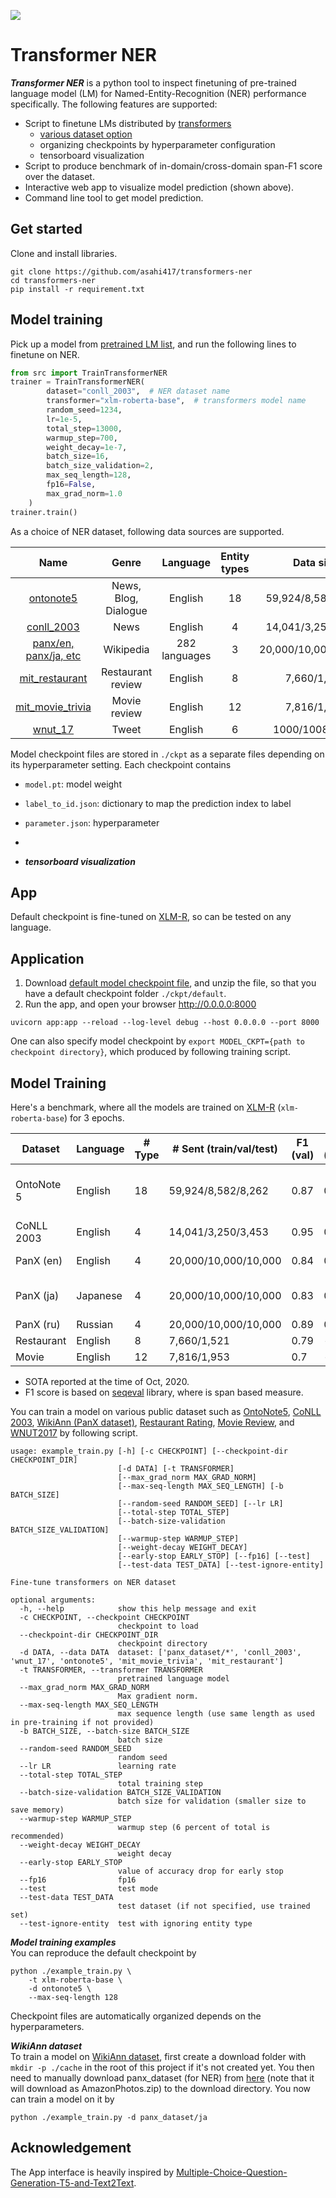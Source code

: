 
![](./asset/api.gif)

# Transformer NER  
***Transformer NER*** is a python tool to inspect finetuning of pre-trained language model (LM) for Named-Entity-Recognition (NER) performance specifically. 
The following features are supported:
- Script to finetune LMs distributed by [transformers](https://huggingface.co/models)
    - [various dataset option](#model-training) 
    - organizing checkpoints by hyperparameter configuration
    - tensorboard visualization
- Script to produce benchmark of in-domain/cross-domain span-F1 score over the dataset.
- Interactive web app to visualize model prediction (shown above).
- Command line tool to get model prediction.
 
## Get started
Clone and install libraries.
```shell script
git clone https://github.com/asahi417/transformers-ner
cd transformers-ner
pip install -r requirement.txt
```

## Model training
Pick up a model from [pretrained LM list](https://huggingface.co/models), and run the following lines to finetune on NER. 

```python
from src import TrainTransformerNER
trainer = TrainTransformerNER(
        dataset="conll_2003",  # NER dataset name
        transformer="xlm-roberta-base",  # transformers model name 
        random_seed=1234,
        lr=1e-5,
        total_step=13000,
        warmup_step=700,
        weight_decay=1e-7,
        batch_size=16,
        batch_size_validation=2,
        max_seq_length=128,
        fp16=False,
        max_grad_norm=1.0
    )
trainer.train()
```
As a choice of NER dataset, following data sources are supported.   

|                                   Name                                  |         Genre        |    Language   | Entity types |       Data size      |
|:-----------------------------------------------------------------------:|:--------------------:|:-------------:|:------------:|:--------------------:|
|        [ontonote5](https://www.aclweb.org/anthology/N06-2015.pdf)       | News, Blog, Dialogue |    English    |           18 |   59,924/8,582/8,262 |
|       [conll_2003](https://www.aclweb.org/anthology/W03-0419.pdf)       |         News         |    English    |            4 |   14,041/3,250/3,453 |
| [panx/en, panx/ja, etc](https://www.aclweb.org/anthology/P17-1178.pdf)  |       Wikipedia      | 282 languages |            3 | 20,000/10,000/10,000 |
|     [mit_restaurant](https://groups.csail.mit.edu/sls/downloads/)       |   Restaurant review  |    English    |            8 |          7,660/1,521 |
|       [mit_movie_trivia](https://groups.csail.mit.edu/sls/downloads/)   |     Movie review     |    English    |           12 |          7,816/1,953 |
|       [wnut_17](https://noisy-text.github.io/2017/pdf/WNUT18.pdf)       |         Tweet        |    English    |            6 |       1000/1008/1287 |

Model checkpoint files are stored in `./ckpt` as a separate files depending on its hyperparameter setting. Each checkpoint contains
- `model.pt`: model weight
- `label_to_id.json`: dictionary to map the prediction index to label
- `parameter.json`: hyperparameter
- 

- ***tensorboard visualization***
 

## App
Default checkpoint is fine-tuned on [XLM-R](https://arxiv.org/pdf/1911.02116.pdf), so can be tested on any language.

## Application
1. Download [default model checkpoint file](https://drive.google.com/file/d/19SLaL_KMDXvI15oPlNRd6ZCNEdmypU7s/view?usp=sharing), 
and unzip the file, so that you have a default checkpoint folder `./ckpt/default`.
2. Run the app, and open your browser http://0.0.0.0:8000    

```shell script
uvicorn app:app --reload --log-level debug --host 0.0.0.0 --port 8000
```
One can also specify model checkpoint by `export MODEL_CKPT={path to checkpoint directory}`, which produced by following training script.

## Model Training
Here's a benchmark, where all the models are trained on [XLM-R](https://arxiv.org/pdf/1911.02116.pdf) (`xlm-roberta-base`) for 3 epochs.

| Dataset    | Language | # Type | # Sent (train/val/test) | F1 (val) | F1 (test) | SoTA F1 (test) | 
|------------|----------|--------|-------------------------|----------|-----------|-----------------| 
| OntoNote 5 | English  | 18     | 59,924/8,582/8,262      | 0.87     | 0.89      | 0.9207 ([BERT-MRC-DSC](https://arxiv.org/pdf/1911.02855.pdf)) |
| CoNLL 2003 | English  | 4      | 14,041/3,250/3,453      | 0.95     | 0.91      | 0.943 ([LUKE](https://arxiv.org/pdf/2010.01057v1.pdf)) |
| PanX (en)  | English  | 4      | 20,000/10,000/10,000    | 0.84     | 0.83      | 0.848 ([mBERT](https://arxiv.org/pdf/2005.00052.pdf)) | 
| PanX (ja)  | Japanese | 4      | 20,000/10,000/10,000    | 0.83     | 0.83      | 0.733 ([XLM-R](https://arxiv.org/pdf/2005.00052.pdf)) |
| PanX (ru)  | Russian  | 4      | 20,000/10,000/10,000    | 0.89     | 0.89      | - |
| Restaurant | English  | 8      | 7,660/1,521             | 0.79     | -         | - |
| Movie      | English  | 12     | 7,816/1,953             | 0.7      | -         | - |

- SOTA reported at the time of Oct, 2020.
- F1 score is based on [seqeval](https://pypi.org/project/seqeval/) library, where is span based measure.

You can train a model on various public dataset such as
[OntoNote5](https://www.aclweb.org/anthology/N06-2015.pdf),
[CoNLL 2003](https://www.aclweb.org/anthology/W03-0419.pdf),
[WikiAnn (PanX dataset)](https://www.aclweb.org/anthology/P17-1178.pdf),
[Restaurant Rating](https://groups.csail.mit.edu/sls/downloads/),
[Movie Review](https://groups.csail.mit.edu/sls/downloads/), and
[WNUT2017](https://noisy-text.github.io/2017/pdf/WNUT18.pdf) 
by following script. 

```shell script
usage: example_train.py [-h] [-c CHECKPOINT] [--checkpoint-dir CHECKPOINT_DIR]
                        [-d DATA] [-t TRANSFORMER]
                        [--max_grad_norm MAX_GRAD_NORM]
                        [--max-seq-length MAX_SEQ_LENGTH] [-b BATCH_SIZE]
                        [--random-seed RANDOM_SEED] [--lr LR]
                        [--total-step TOTAL_STEP]
                        [--batch-size-validation BATCH_SIZE_VALIDATION]
                        [--warmup-step WARMUP_STEP]
                        [--weight-decay WEIGHT_DECAY]
                        [--early-stop EARLY_STOP] [--fp16] [--test]
                        [--test-data TEST_DATA] [--test-ignore-entity]

Fine-tune transformers on NER dataset

optional arguments:
  -h, --help            show this help message and exit
  -c CHECKPOINT, --checkpoint CHECKPOINT
                        checkpoint to load
  --checkpoint-dir CHECKPOINT_DIR
                        checkpoint directory
  -d DATA, --data DATA  dataset: ['panx_dataset/*', 'conll_2003', 'wnut_17', 'ontonote5', 'mit_movie_trivia', 'mit_restaurant']
  -t TRANSFORMER, --transformer TRANSFORMER
                        pretrained language model
  --max_grad_norm MAX_GRAD_NORM
                        Max gradient norm.
  --max-seq-length MAX_SEQ_LENGTH
                        max sequence length (use same length as used in pre-training if not provided)
  -b BATCH_SIZE, --batch-size BATCH_SIZE
                        batch size
  --random-seed RANDOM_SEED
                        random seed
  --lr LR               learning rate
  --total-step TOTAL_STEP
                        total training step
  --batch-size-validation BATCH_SIZE_VALIDATION
                        batch size for validation (smaller size to save memory)
  --warmup-step WARMUP_STEP
                        warmup step (6 percent of total is recommended)
  --weight-decay WEIGHT_DECAY
                        weight decay
  --early-stop EARLY_STOP
                        value of accuracy drop for early stop
  --fp16                fp16
  --test                test mode
  --test-data TEST_DATA
                        test dataset (if not specified, use trained set)
  --test-ignore-entity  test with ignoring entity type
```

***Model training examples***  
You can reproduce the default checkpoint by 
```shell script
python ./example_train.py \
    -t xlm-roberta-base \
    -d ontonote5 \
    --max-seq-length 128
```
Checkpoint files are automatically organized depends on the hyperparameters.

***WikiAnn dataset***  
To train a model on [WikiAnn dataset](https://www.aclweb.org/anthology/P17-1178.pdf),
first create a download folder with `mkdir -p ./cache` in the root of this project if it's not created yet.
You then need to manually download panx_dataset (for NER) from
[here](https://www.amazon.com/clouddrive/share/d3KGCRCIYwhKJF0H3eWA26hjg2ZCRhjpEQtDL70FSBN?_encoding=UTF8&%2AVersion%2A=1&%2Aentries%2A=0&mgh=1) 
(note that it will download as AmazonPhotos.zip) to the download directory. You now can train a model on it by

```shell script
python ./example_train.py -d panx_dataset/ja
```

## Acknowledgement
The App interface is heavily inspired by [Multiple-Choice-Question-Generation-T5-and-Text2Text](https://github.com/renatoviolin/Multiple-Choice-Question-Generation-T5-and-Text2Text).



